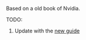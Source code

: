 Based on a old book of Nvidia.

TODO:
1. Update with the [new guide](https://docs.nvidia.com/cuda/pdf/CUDA_C_Programming_Guide.pdf)
